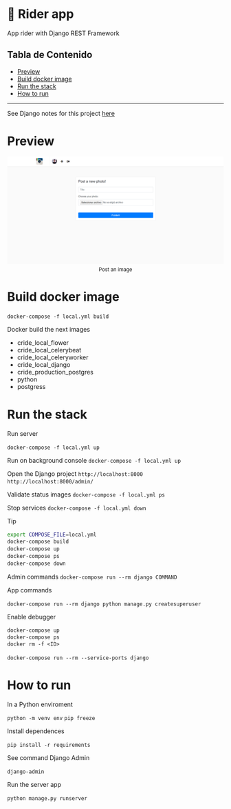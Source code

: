 # :car: Rider app<!-- omit in toc -->

App rider with Django REST Framework

## Tabla de Contenido<!-- omit in toc -->
- [Preview](#preview)
- [Build docker image](#build-docker-image)
- [Run the stack](#run-the-stack)
- [How to run](#how-to-run)

<hr/>

See Django notes for this project  [here](/Docs/README.md)

# Preview

<div align="center">
  <img src="images/5.png">
  <small>Post an image</small>
</div>

# Build docker image
`docker-compose -f local.yml build`

Docker build the next images

* cride_local_flower 
* cride_local_celerybeat
* cride_local_celeryworker
* cride_local_django
* cride_production_postgres
* python
* postgress

# Run the stack

Run server

``docker-compose -f local.yml up``

Run on background console
``docker-compose -f local.yml up``

Open the Django project
`http://localhost:8000`
`http://localhost:8000/admin/`

Validate status images
`docker-compose -f local.yml ps`

Stop services
`docker-compose -f local.yml down`

Tip
```bash
export COMPOSE_FILE=local.yml
docker-compose build
docker-compose up
docker-compose ps
docker-compose down
```

Admin commands
``docker-compose run --rm django COMMAND``

App commands

``docker-compose run --rm django python manage.py createsuperuser``

Enable debugger
```shell
docker-compose up
docker-compose ps
docker rm -f <ID>

docker-compose run --rm --service-ports django
```

# How to run

In a Python enviroment

`python -m venv env`
`pip freeze`

Install dependences

`pip install -r requirements`

See command Django Admin

`django-admin`

Run the server app

`python manage.py runserver`
